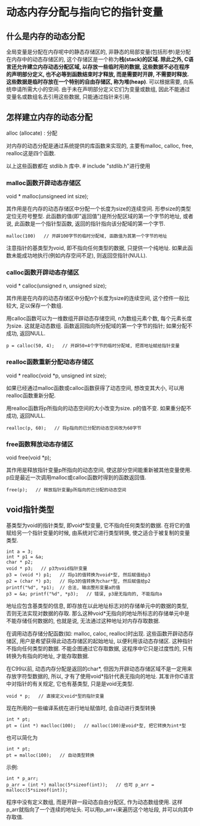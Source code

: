# 动态内存分配与指向它的指针变量

## 什么是内存的动态分配

全局变量是分配在内存呢中的静态存储区的, 非静态的局部变量(包括形参)是分配在内存中的动态存储区的, 这个存储区是一个称为**栈(stack)**的区域. 除此之外, C语言还允许建立内存动态分配区域, 以存放一些临时用的数据, 这些数据不必在程序的声明部分定义, 也不必等到函数结束时才释放, 而是需要时开辟, 不需要时释放. 这些数据是临时存放在一个特别的自由存储区, 称为**堆(heap)**. 可以根据需要, 向系统申请所需大小的空间. 由于未在声明部分定义它们为变量或数组, 因此不能通过变量名或数组名去引用这些数据, 只能通过指针来引用.

## 怎样建立内存的动态分配

alloc (allocate) : 分配

对内存的动态分配是通过系统提供的库函数来实现的, 主要有malloc, calloc, free, realloc这是四个函数.

以上这些函数都在 stdlib.h 库中. # include "stdlib.h"进行使用

### malloc函数开辟动态存储区

void * malloc(unsigneed int size);

其作用是在内存的动态存储区中分配一个长度为size的连续空间. 形参size的类型定位无符号整型. 此函数的值(即"返回值")是所分配区域的第一个字节的地址, 或者说, 此函数是一个指针型函数, 返回的指针指向该分配域的第一个字节.

    malloc(100)   // 开辟100字节的临时分配域, 函数值为其第一个字节的地址

注意指针的基类型为void, 即不指向任何类型的数据, 只提供一个纯地址. 如果此函数未能成功地执行(例如内存空间不足), 则返回空指针(NULL).

### calloc函数开辟动态存储区

void * calloc(unsigned n, unsigned size);

其作用是在内存的动态存储区中分配n个长度为size的连续空间, 这个控件一般比较大, 足以保存一个数组.

用calloc函数可以为一维数组开辟动态存储空间, n为数组元素个数, 每个元素长度为size. 这就是动态数组. 函数返回指向所分配域的第一个字节的指针; 如果分配不成功, 返回NULL.

    p = calloc(50, 4);   // 开辟50×4个字节的临时分配域, 把首地址赋给指针变量

### realloc函数重新分配动态存储区

void * realloc(void *p, unsigned int size);

如果已经通过malloc函数或calloc函数获得了动态空间, 想改变其大小, 可以用realloc函数重新分配.

用realloc函数将p所指向的动态空间的大小改变为size. p的值不变. 如果重分配不成功, 返回NULL.

    realloc(p, 60);   // 将p指向的已分配的动态空间改为60字节

### free函数释放动态存储区

void free(void *p);

其作用是释放指针变量p所指向的动态空间, 使这部分空间能重新被其他变量使用. p应是最近一次调用malloc或calloc函数时得到的函数返回值.

    free(p);   // 释放指针变量p所指向的已分配的动态空间

## void指针类型

基类型为void的指针类型, 即void*型变量, 它不指向任何类型的数据. 在将它的值赋给另一个指针变量的时候, 由系统对它进行类型转换, 使之适合于被复制的变量类型.

    int a = 3;
    int * p1 = &a;
    char * p2;
    void * p3;   // p3为void指针变量
    p3 = (void *) p1;   // 将p1的值转换为void*型, 然后赋值给p3
    p2 = (char *) p3;   // 将p3的值转换为char*型, 然后赋值给p2
    printf("%d", *p1);  // 合法, 输出整形变量a的值
    p3 = &a; printf("%d", *p3);   // 错误, p3是无指向的, 不能指向a

地址应包含基类型的信息, 即存放在以此地址标志对的存储单元中的数据的类型, 否则无法实现对数据的存取. 那么这种void*无指向的地址所标志的存储单元中是不能存储任何数据的, 也就是说, 无法通过这种地址对内存存取数据.

在调用动态存储分配函数(如: malloc, caloc, realloc)时出现. 这些函数开辟动态存储区, 用户是希望获得此动态存储区的起始地址, 以便利用该动态存储区. 这种指针不指向任何类型的数据. 不能企图通过它存取数据, 这程序中它只是过度性的, 只有转换为有指向的地址, 才能存取数据.

在C99以前, 动态内存分配是返回的char*, 但因为开辟动态存储区域不是一定用来存放字符型数据的, 所以, 才有了使用void*指针代表无指向的地址. 其准许你C语言中对指针的有关规定, 它也有基类型, 只是是void无类型.

    void * p;   // 直接定义void*型的指针变量

现在所用的一些编译系统在进行地址赋值时, 会自动进行类型转换

    int * pt;
    pt = (int *) maclloc(100);   // malloc(100)是void*型, 把它转换为int*型

也可以简化为

    int * pt;
    pt = malloc(100);   // 自动类型转换

示例:

    int * p_arr;
    p_arr = (int *) malloc(5*sizeof(int));   // 也可 p_arr = mallocc(5*sizeof(int));

程序中没有定义数组, 而是开辟一段动态自由分配区, 作为动态数组使用. 这样p_arr就指向了一个连续的地址头. 可以用p_arr+i来遍历这个地址段, 并可以向其中存取值.